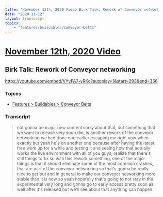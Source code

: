 ```yaml
---
title: "November 12th, 2020 Video Birk Talk: Rework of Conveyor networking"
date: "2020-11-12"
layout: transcript
topics:
    - "features/buildables/conveyor-belts"
---
```

# [November 12th, 2020 Video](../2020-11-12.md)
## Birk Talk: Rework of Conveyor networking
https://youtube.com/embed/VYyFA7-yRKc?autoplay=1&start=293&end=356

### Topics
* [Features > Buildables > Conveyor Belts](../topics/features/buildables/conveyor-belts.md)

### Transcript

> not gonna be major new content sorry about that, but something that we want to release very soon dm, is another rework of the conveyor networking we had done one earlier escaping me right now when exactly but yeah he's on another one because after having the latest free work up for a while and testing it and seeing how that actually works the live environment with all of you guys, realize that there's still things to fix so with this rework something, one of the major things is that it should eliminate some of the most common crashes, that are part of the conveyor networking so that's gonna be really nice to get out and in general to make our conveyor networking more stable than it is now so yeah hopefully that's going to not stay in the experimental very long and gonna go to early access pretty soon as well after it's released but we'll see about that anything can happen
